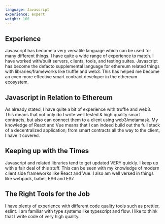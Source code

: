 ```yaml
---
language: Javascript
experience: expert
weight: 100
---
```

## Experience
Javascript has become a very versatile language which can be used for many different things. I have quite a wide range of experience to match. 
I have worked with/built servers, clients, tools, and testing suites. Javascript has become the defacto supplemental language for ethereum related things with libraries/frameworks like truffle and web3. 
This has helped me become an even more effective smart contract developer in the ethereum ecosystem.

## Javascript in Relation to Ethereum
As already stated, I have quite a bit of experience with truffle and web3. This means that not only do I write well tested & high quality smart contracts, but also can connect them to a client using web3/metamask. 
My knowledge of React and Vue means that I can indeed build out the full stack of a decentralized application; from smart contracts all the way to the client, I have it covered.

## Keeping up with the Times
Javascript and related libraries tend to get updated VERY quickly. I keep up with a fair deal of this stuff. This can be seen with my knowledge of modern client side frameworks like React and Vue. 
I also am well versed in things like webpack, babel, ES6 and ES7.

## The Right Tools for the Job
I have plenty of experience with different code quality tools such as prettier, eslint. I am familiar with type systems like typescript and flow. I like to think that I write code of very high quality.

